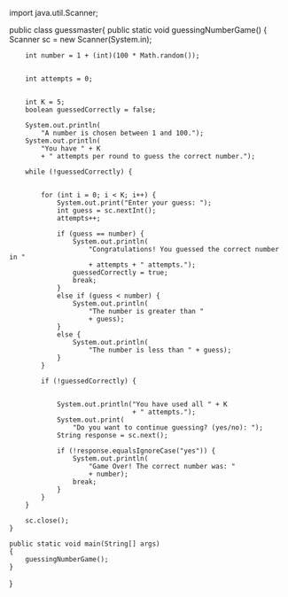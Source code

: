 import java.util.Scanner;

public class guessmaster{
    public static void guessingNumberGame()
    {
        Scanner sc = new Scanner(System.in);

        
        int number = 1 + (int)(100 * Math.random());
        
        
        int attempts = 0; 
        
        
        int K = 5; 
        boolean guessedCorrectly = false;

        System.out.println(
            "A number is chosen between 1 and 100.");
        System.out.println(
            "You have " + K
            + " attempts per round to guess the correct number.");

        while (!guessedCorrectly) {
            
    
            for (int i = 0; i < K; i++) {
                System.out.print("Enter your guess: ");
                int guess = sc.nextInt();
                attempts++; 

                if (guess == number) {
                    System.out.println(
                        "Congratulations! You guessed the correct number in "
                        + attempts + " attempts.");
                    guessedCorrectly = true;
                    break;
                }
                else if (guess < number) {
                    System.out.println(
                        "The number is greater than "
                        + guess);
                }
                else {
                    System.out.println(
                        "The number is less than " + guess);
                }
            }

            if (!guessedCorrectly) {
                
            
                System.out.println("You have used all " + K
                                   + " attempts.");
                System.out.print(
                    "Do you want to continue guessing? (yes/no): ");
                String response = sc.next();

                if (!response.equalsIgnoreCase("yes")) {
                    System.out.println(
                        "Game Over! The correct number was: "
                        + number);
                    break;
                }
            }
        }

        sc.close();
    }

    public static void main(String[] args)
    {
        guessingNumberGame();
    }
}
